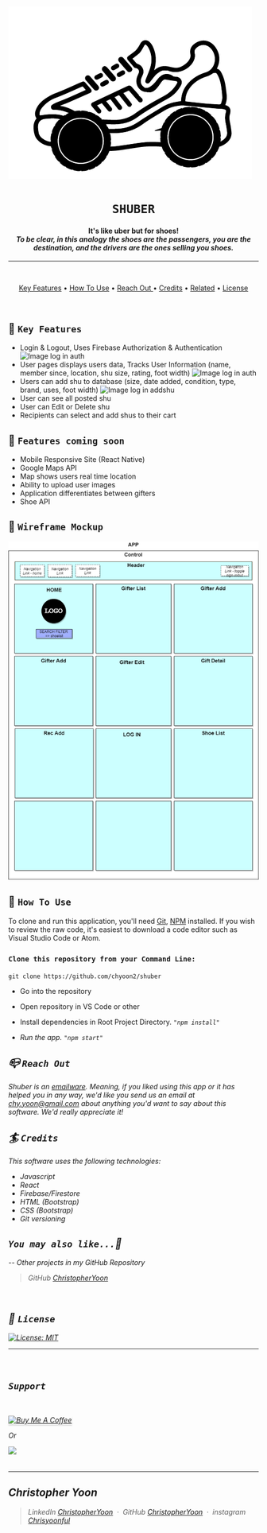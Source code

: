 ![Image of Shoe](./src/images/logocropped.png)
# <h1 align = "center"> `SHUBER`
</h1>
<h4 align="center"> It's like uber but for shoes! <br><em>To be clear, in this analogy the shoes are the passengers, you are the destination, and the drivers are the ones selling you shoes.</em></h4>

***
<br>
<p align="center">
  <a href="#key-features">Key Features</a> •
  <a href="#how-to-use">How To Use</a> •
  <a href="#reach-out"> Reach Out </a> •
  <a href="#credits">Credits</a> •
  <a href="#you-may-also-like">Related</a> •
  <a href="#license">License</a>
</p>

<br>

## 👟 `Key Features`

- Login & Logout, Uses Firebase Authorization & Authentication
![Image log in auth](./src/images/logcropped.png)
- User pages displays users data, Tracks User Information (name, member since, location, shu size, rating, foot width)
![Image log in auth](./src/images/logcropped.png)
- Users can add shu to database (size, date added, condition, type, brand, uses, foot width) 
![Image log in addshu](./src/images/logcropped.png)
- User can see all posted shu
- User can Edit or Delete shu
- Recipients can select and add shus to their cart

## 👢 `Features coming soon`
- Mobile Responsive Site (React Native)
- Google Maps API
- Map shows users real time location
- Ability to upload user images
- Application differentiates between gifters
- Shoe API
## 🥾 `Wireframe Mockup`

![component mockup](./src/images/newdiagram.png)

## 👡 `How To Use`

To clone and run this application, you'll need [Git](https://git-scm.com), [NPM](https://www.npmjs.com/get-npm) installed. If you wish to review the raw code, it's easiest to download a code editor such as Visual Studio Code or Atom.

### `Clone this repository from your Command Line:`

`git clone https://github.com/chyoon2/shuber`

* Go into the repository
* Open repository in VS Code or other
* Install dependencies in Root Project Directory.  <em> `"npm install"`<em>

* Run the app. `"npm start"`

## 📪 `Reach Out`

Shuber is an [emailware](https://en.wiktionary.org/wiki/emailware). Meaning, if you liked using this app or it has helped you in any way, we'd like you send us an email at <chy.yoon@gmail.com> about anything you'd want to say about this software. We'd really appreciate it!

## 🏄 `Credits`

This software uses the following technologies:

- Javascript
- React
- Firebase/Firestore
- HTML (Bootstrap)
- CSS (Bootstrap)
- Git versioning

## `You may also like...`🛁

-- Other projects in my GitHub Repository
> GitHub [ChristopherYoon](https://github.com/chyoon2)

<br>

## 📘 `License`

[![License: MIT](https://img.shields.io/badge/License-MIT-yellow.svg)](https://opensource.org/licenses/MIT)
___
<br>

## `Support`
<br>

<a href="https://www.buymeacoffee.com/" target="_blank"><img src="https://www.buymeacoffee.com/assets/img/custom_images/purple_img.png" alt="Buy Me A Coffee" style="height: 41px !important;width: 174px !important;box-shadow: 0px 3px 2px 0px rgba(190, 190, 190, 0.5) !important;-webkit-box-shadow: 0px 3px 2px 0px rgba(190, 190, 190, 0.5) !important;" ></a>

<p>Or</p>

<a href="https://www.patreon.com/">
	<img src="https://c5.patreon.com/external/logo/become_a_patron_button@2x.png" width="160">
</a>
<br><br>

---

## Christopher Yoon
> LinkedIn [ChristopherYoon](https://www.https://www.linkedin.com/in/chrisyoonseattle/) &nbsp;&middot;&nbsp;
> GitHub [ChristopherYoon](https://github.com/chyoon2) &nbsp;&middot;&nbsp;
> instagram [Chrisyoonful](https://www.instagram.com/chrisyoonful/?hl=en)